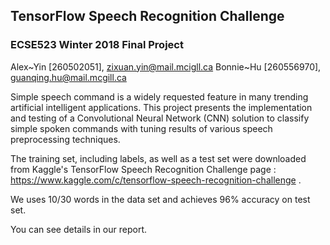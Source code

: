 ## TensorFlow Speech Recognition Challenge  

### ECSE523 Winter 2018 Final Project 

Alex~Yin [260502051], zixuan.yin@mail.mcigll.ca 
Bonnie~Hu [260556970], guanqing.hu@mail.mcgill.ca

Simple speech command is a widely requested feature in many trending artificial intelligent applications. This project presents the implementation and testing of a Convolutional Neural Network (CNN) solution to classify simple spoken commands with tuning results of various speech preprocessing techniques.

The training set, including labels, as well as a test set were downloaded from Kaggle's TensorFlow Speech Recognition Challenge page : https://www.kaggle.com/c/tensorflow-speech-recognition-challenge .

We uses 10/30 words in the data set and achieves 96% accuracy on test set. 

You can see details in our report. 
